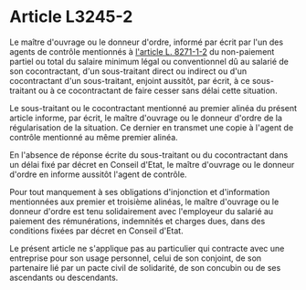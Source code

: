 # Article L3245-2

Le maître d'ouvrage ou le donneur d'ordre, informé par écrit par l'un des agents de contrôle mentionnés à [l'article L. 8271-1-2][1] du non-paiement partiel ou total du salaire minimum légal ou conventionnel dû au salarié de son cocontractant, d'un sous-traitant direct ou indirect ou d'un cocontractant d'un sous-traitant, enjoint aussitôt, par écrit, à ce sous-traitant ou à ce cocontractant de faire cesser sans délai cette situation. 
  
  
Le sous-traitant ou le cocontractant mentionné au premier alinéa du présent article informe, par écrit, le maître d'ouvrage ou le donneur d'ordre de la régularisation de la situation. Ce dernier en transmet une copie à l'agent de contrôle mentionné au même premier alinéa. 
  
  
En l'absence de réponse écrite du sous-traitant ou du cocontractant dans un délai fixé par décret en Conseil d'Etat, le maître d'ouvrage ou le donneur d'ordre en informe aussitôt l'agent de contrôle. 
  
  
Pour tout manquement à ses obligations d'injonction et d'information mentionnées aux premier et troisième alinéas, le maître d'ouvrage ou le donneur d'ordre est tenu solidairement avec l'employeur du salarié au paiement des rémunérations, indemnités et charges dues, dans des conditions fixées par décret en Conseil d'Etat. 
  
  
Le présent article ne s'applique pas au particulier qui contracte avec une entreprise pour son usage personnel, celui de son conjoint, de son partenaire lié par un pacte civil de solidarité, de son concubin ou de ses ascendants ou descendants.

 [1]: /affichCodeArticle.do?cidTexte=LEGITEXT000006072050&idArticle=LEGIARTI000024194990&dateTexte=&categorieLien=cid
